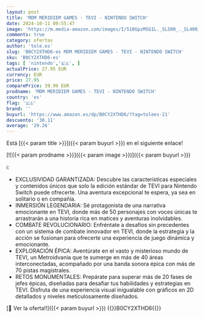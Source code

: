 ```yaml
---
layout: post
title: 'MDM MERIDIEM GAMES - TEVI - NINTENDO SWITCH'
date: 2024-10-11 09:55:47
image: 'https://m.media-amazon.com/images/I/510GpzMSG1L._SL500_._SL400_.jpg'
comments: true
category: ofertas
author: 'tole.es'
slug: 'B0CY2XTHD6-es MDM MERIDIEM GAMES - TEVI - NINTENDO SWITCH'
sku: 'B0CY2XTHD6-es'
tags: [ 'nintendo','🇪🇸', ]
actualPrice: 27.95 EUR
currency: EUR
price: 27.95
comparePrice: 39.99 EUR
prodname: 'MDM MERIDIEM GAMES - TEVI - NINTENDO SWITCH'
country: 'es'
flag: '🇪🇸'
brand: ''
buyurl: 'https://www.amazon.es/dp/B0CY2XTHD6/?tag=tolees-21'
descuento: '30.11'
average: '29.26'
---
```


Está [{{< param title >}}]({{< param buyurl >}}) en el siguiente enlace!

[![{{< param prodname >}}]({{< param image >}})]({{< param buyurl >}})

ℹ️:

- EXCLUSIVIDAD GARANTIZADA: Descubre las características especiales y contenidos únicos que solo la edición estándar de TEVI para Nintendo Switch puede ofrecerte. Una aventura excepcional te espera, ya sea en solitario o en compañía.
- INMERSIÓN LEGENDARIA: Sé protagonista de una narrativa emocionante en TEVI, donde más de 50 personajes con voces únicas te arrastrarán a una historia rica en matices y aventuras inolvidables.
- COMBATE REVOLUCIONARIO: Enfréntate a desafíos sin precedentes con un sistema de combate innovador en TEVI, donde la estrategia y la acción se fusionan para ofrecerte una experiencia de juego dinámica y emocionante.
- EXPLORACIÓN ÉPICA: Aventúrate en el vasto y misterioso mundo de TEVI, un Metroidvania que te sumerge en más de 40 áreas interconectadas, acompañado por una banda sonora épica con más de 70 pistas magistrales.
- RETOS MONUMENTALES: Prepárate para superar más de 20 fases de jefes épicas, diseñadas para desafiar tus habilidades y estrategias en TEVI. Disfruta de una experiencia visual inigualable con gráficos en 2D detallados y niveles meticulosamente diseñados.

[🛒 Ver la oferta!!]({{< param buyurl >}})
{{<world>}}B0CY2XTHD6{{</world>}}
